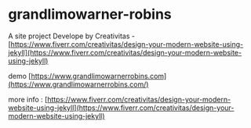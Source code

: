 # grandlimowarner-robins

A site project Develope by Creativitas - [https://www.fiverr.com/creativitas/design-your-modern-website-using-jekyll](https://www.fiverr.com/creativitas/design-your-modern-website-using-jekyll)

demo [https://www.grandlimowarnerrobins.com](https://www.grandlimowarnerrobins.com/)

more info : [https://www.fiverr.com/creativitas/design-your-modern-website-using-jekyll](https://www.fiverr.com/creativitas/design-your-modern-website-using-jekyll)
